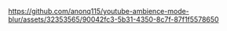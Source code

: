 

https://github.com/anonq115/youtube-ambience-mode-blur/assets/32353565/90042fc3-5b31-4350-8c7f-87f1f5578650

